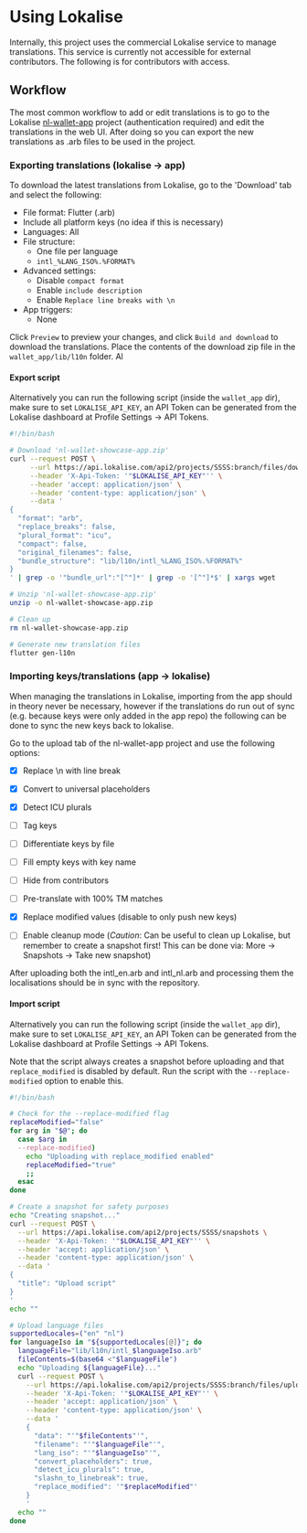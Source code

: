 # Using Lokalise

Internally, this project uses the commercial Lokalise service to manage translations. This service is currently not accessible for external contributors. The following is for contributors with access.

## Workflow

The most common workflow to add or edit translations is to go to the Lokalise [nl-wallet-app](https://app.lokalise.com/project/SSSS/) project (authentication required) and edit the translations in the web UI. After doing so you can export the new translations as .arb files to be used in the project.

### Exporting translations (lokalise -> app)

To download the latest translations from Lokalise, go to the 'Download' tab and select the following:

- File format: Flutter (.arb)
- Include all platform keys (no idea if this is necessary)
- Languages: All
- File structure:
  - One file per language
  - `intl_%LANG_ISO%.%FORMAT%`
- Advanced settings:
  - Disable `compact format`
  - Enable `include description`
  - Enable `Replace line breaks with \n`
- App triggers:
  - None

Click `Preview` to preview your changes, and click `Build and download` to download the translations.
Place the contents of the download zip file in the `wallet_app/lib/l10n` folder.
Al

#### Export script

Alternatively you can run the following script (inside the `wallet_app` dir), make sure to set `LOKALISE_API_KEY`, an API Token can be generated from the Lokalise dashboard at Profile Settings -> API Tokens.

```bash
#!/bin/bash

# Download 'nl-wallet-showcase-app.zip'
curl --request POST \
     --url https://api.lokalise.com/api2/projects/SSSS:branch/files/download \
     --header 'X-Api-Token: '"$LOKALISE_API_KEY"'' \
     --header 'accept: application/json' \
     --header 'content-type: application/json' \
     --data '
{
  "format": "arb",
  "replace_breaks": false,
  "plural_format": "icu",
  "compact": false,
  "original_filenames": false,
  "bundle_structure": "lib/l10n/intl_%LANG_ISO%.%FORMAT%"
}
' | grep -o '"bundle_url":"[^"]*' | grep -o '[^"]*$' | xargs wget

# Unzip 'nl-wallet-showcase-app.zip'
unzip -o nl-wallet-showcase-app.zip

# Clean up
rm nl-wallet-showcase-app.zip

# Generate new translation files
flutter gen-l10n
```

### Importing keys/translations (app -> lokalise)

When managing the translations in Lokalise, importing from the app should in theory never be necessary, however if the translations do run out of sync (e.g. because keys were only added in the app repo) the following can be done to sync the new keys back to lokalise.

Go to the upload tab of the nl-wallet-app project and use the following options:

- [x] Replace \n with line break
- [x] Convert to universal placeholders
- [x] Detect ICU plurals

- [ ] Tag keys
- [ ] Differentiate keys by file
- [ ] Fill empty keys with key name
- [ ] Hide from contributors
- [ ] Pre-translate with 100% TM matches
- [x] Replace modified values (disable to only push new keys)
- [ ] Enable cleanup mode  (*Caution*: Can be useful to clean up Lokalise, but remember to create a snapshot first! This can be done via: More -> Snapshots -> Take new snapshot)

After uploading both the intl_en.arb and intl_nl.arb and processing them the localisations should be in sync with the repository.

#### Import script

Alternatively you can run the following script (inside the `wallet_app` dir), make sure to set `LOKALISE_API_KEY`, an API Token can be generated from the Lokalise dashboard at Profile Settings -> API Tokens.

Note that the script always creates a snapshot before uploading and that `replace_modified` is disabled by default. Run the script with the `--replace-modified` option to enable this.

```bash
#!/bin/bash

# Check for the --replace-modified flag
replaceModified="false"
for arg in "$@"; do
  case $arg in
  --replace-modified)
    echo "Uploading with replace_modified enabled"
    replaceModified="true"
    ;;
  esac
done

# Create a snapshot for safety purposes
echo "Creating snapshot..."
curl --request POST \
  --url https://api.lokalise.com/api2/projects/SSSS/snapshots \
  --header 'X-Api-Token: '"$LOKALISE_API_KEY"'' \
  --header 'accept: application/json' \
  --header 'content-type: application/json' \
  --data '
{
  "title": "Upload script"
}
'
echo ""

# Upload language files
supportedLocales=("en" "nl")
for languageIso in "${supportedLocales[@]}"; do
  languageFile="lib/l10n/intl_$languageIso.arb"
  fileContents=$(base64 <"$languageFile")
  echo "Uploading ${languageFile}..."
  curl --request POST \
    --url https://api.lokalise.com/api2/projects/SSSS:branch/files/upload \
    --header 'X-Api-Token: '"$LOKALISE_API_KEY"'' \
    --header 'accept: application/json' \
    --header 'content-type: application/json' \
    --data '
    {
      "data": "'"$fileContents"'",
      "filename": "'"$languageFile"'",
      "lang_iso": "'"$languageIso"'",
      "convert_placeholders": true,
      "detect_icu_plurals": true,
      "slashn_to_linebreak": true,
      "replace_modified": '"$replaceModified"'
    }
    '
  echo ""
done

```

